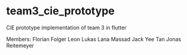 # team3_cie_prototype

CiE prototype implementation of team 3 in flutter

Members:
Florian Folger
Leon Lukas
Lana Massad
Jack Yee Tan
Jonas Reitemeyer

